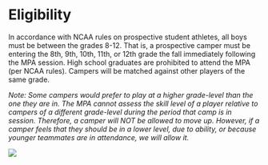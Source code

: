 Eligibility
===========

In accordance with NCAA rules on prospective student athletes, all boys
must be between the grades 8-12. That is, a prospective camper must be
entering the 8th, 9th, 10th, 11th, or 12th grade the fall immediately
following the MPA session. High school graduates are prohibited to
attend the MPA (per NCAA rules). Campers will be matched against other
players of the same grade.

*Note: Some campers would prefer to play at a higher grade-level than
the one they are in. The MPA cannot assess the skill level of a player
relative to campers of a different grade-level during the period that
camp is in session. Therefore, a camper will NOT be allowed to move up.
However, if a camper feels that they should be in a lower level, due to
ability, or because younger teammates are in attendance, we will allow
it.*

<img src="/images/eligibility.jpg" class="img-responsive img-thumbnail">
